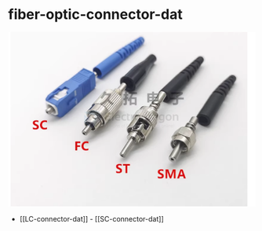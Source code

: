 
# fiber-optic-connector-dat

![](2025-04-24-18-03-15.png)

- [[LC-connector-dat]] - [[SC-connector-dat]]